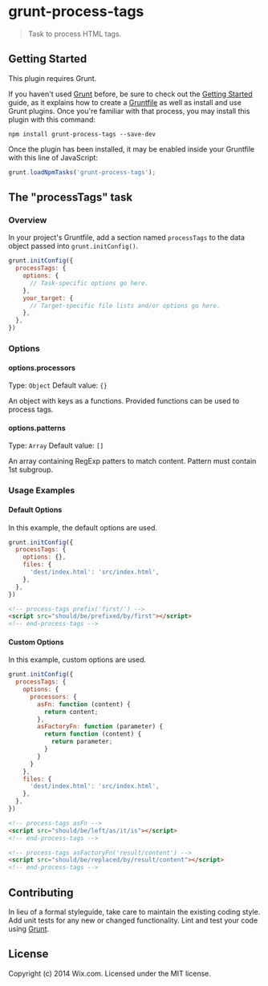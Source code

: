 # grunt-process-tags

> Task to process HTML tags.

## Getting Started
This plugin requires Grunt.

If you haven't used [Grunt](http://gruntjs.com/) before, be sure to check out the [Getting Started](http://gruntjs.com/getting-started) guide, as it explains how to create a [Gruntfile](http://gruntjs.com/sample-gruntfile) as well as install and use Grunt plugins. Once you're familiar with that process, you may install this plugin with this command:

```shell
npm install grunt-process-tags --save-dev
```

Once the plugin has been installed, it may be enabled inside your Gruntfile with this line of JavaScript:

```js
grunt.loadNpmTasks('grunt-process-tags');
```

## The "processTags" task

### Overview
In your project's Gruntfile, add a section named `processTags` to the data object passed into `grunt.initConfig()`.

```js
grunt.initConfig({
  processTags: {
    options: {
      // Task-specific options go here.
    },
    your_target: {
      // Target-specific file lists and/or options go here.
    },
  },
})
```

### Options

#### options.processors
Type: `Object`
Default value: `{}`

An object with keys as a functions. Provided functions can be used to process tags.

#### options.patterns
Type: `Array`
Default value: `[]`

An array containing RegExp patters to match content. Pattern must contain 1st subgroup.

### Usage Examples

#### Default Options
In this example, the default options are used. 

```js
grunt.initConfig({
  processTags: {
    options: {},
    files: {
      'dest/index.html': 'src/index.html',
    },
  },
})
```

```html
<!-- process-tags prefix('first/') -->
<script src="should/be/prefixed/by/first"></script>
<!-- end-process-tags -->
```

#### Custom Options
In this example, custom options are used.

```js
grunt.initConfig({
  processTags: {
    options: {
      processors: {
        asFn: function (content) {
          return content;
        },
        asFactoryFn: function (parameter) {
          return function (content) {
            return parameter;
          }
        }
      }
    },
    files: {
      'dest/index.html': 'src/index.html',
    },
  },
})
```

```html
<!-- process-tags asFn -->
<script src="should/be/left/as/it/is"></script>
<!-- end-process-tags -->

<!-- process-tags asFactoryFn('result/content') -->
<script src="should/be/replaced/by/result/content"></script>
<!-- end-process-tags -->
```

## Contributing
In lieu of a formal styleguide, take care to maintain the existing coding style. Add unit tests for any new or changed functionality. Lint and test your code using [Grunt](http://gruntjs.com/).

## License
Copyright (c) 2014 Wix.com. Licensed under the MIT license.
